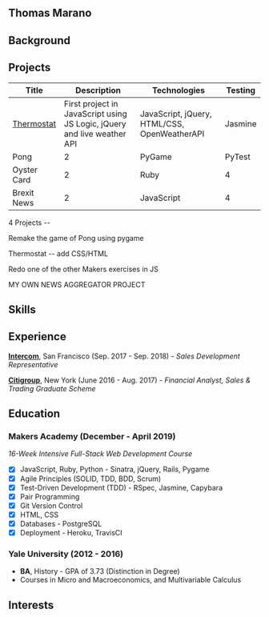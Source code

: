 ## **Thomas Marano**

## **Background**

## **Projects**


Title | Description | Technologies | Testing
--- | --- | --- | ---
[Thermostat](https://github.com/thomasmarano/thermostatJS) | First project in JavaScript using JS Logic, jQuery and live weather API | JavaScript, jQuery, HTML/CSS, OpenWeatherAPI | Jasmine |
Pong | 2 | PyGame | PyTest
Oyster Card | 2 | Ruby | 4
Brexit News | 2 | JavaScript | 4


4 Projects --


Remake the game of Pong using pygame

Thermostat -- add CSS/HTML

Redo one of the other Makers exercises in JS

MY OWN NEWS AGGREGATOR PROJECT


## **Skills**

<!-- Willingness to learn

Curiosity

Problem Solving

Relationship Management

Fast-learner

Critical thinking

Logical thinker -->

## **Experience**

**[Intercom](https://www.intercom.com)**, San Francisco (Sep. 2017 - Sep. 2018) - *Sales Development Representative*

**[Citigroup](https://www.citigroup.com/citi)**, New York (June 2016 - Aug. 2017) - *Financial Analyst, Sales & Trading Graduate Scheme*

## **Education**

### **Makers Academy (December - April 2019)**

*16-Week Intensive Full-Stack Web Development Course*

- [x] JavaScript, Ruby, Python - Sinatra, jQuery, Rails, Pygame
- [x] Agile Principles (SOLID, TDD, BDD, Scrum)
- [x] Test-Driven Development (TDD) - RSpec, Jasmine, Capybara
- [x] Pair Programming
- [x] Git Version Control
- [x] HTML, CSS
- [x] Databases - PostgreSQL
- [x] Deployment - Heroku, TravisCI

### **Yale University (2012 - 2016)**

+ **BA**, History - GPA of 3.73 (Distinction in Degree)
+ Courses in Micro and Macroeconomics, and Multivariable Calculus

## **Interests**

<!-- Politics/Foreign Affairs

Music -- Spring Fling

(Documentaries) -->
